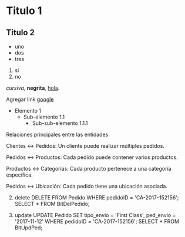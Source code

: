 # Titulo 1
## Titulo 2

- uno
- dos
- tres

1. si
3. no

_cursiva_, **negrita**, <u>hola</u>.

Agregar link [google](https://google.com)

- Elemento 1  
    - Sub-elemento 1.1  
        - Sub-sub-elemento 1.1.1

Relaciones principales entre las entidades

Clientes ↔ Pedidos: Un cliente puede realizar múltiples pedidos.

Pedidos ↔ Productos: Cada pedido puede contener varios productos.

Productos ↔ Categorías: Cada producto pertenece a una categoría específica.

Pedidos ↔ Ubicación: Cada pedido tiene una ubicación asociada.

2. delete
DELETE FROM Pedido WHERE pedidoID = 'CA-2017-152156';
SELECT * FROM BitDelPedido;

1. update
UPDATE Pedido
SET tipo_envio = 'First Class', ped_envio = '2017-11-12'
WHERE pedidoID = 'CA-2017-152156';
SELECT * FROM BitUpdPed;

